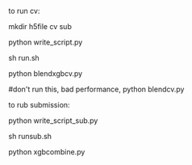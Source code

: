 to run cv:

  mkdir h5file cv sub
  
  python write_script.py
  
  sh run.sh
  
  python blendxgbcv.py
  
  #don't run this, bad performance, python blendcv.py 

to rub submission:

  python write_script_sub.py
  
  sh runsub.sh
  
  python xgbcombine.py
